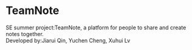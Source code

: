 # TeamNote
SE summer project:TeamNote, a platform for people to share and create notes together. <br>Developed by:Jiarui Qin, Yuchen Cheng, Xuhui Lv
